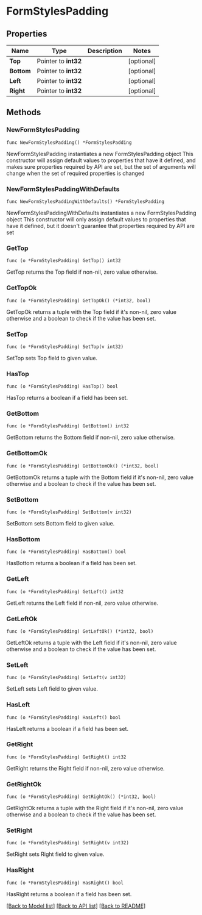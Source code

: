 # FormStylesPadding

## Properties

Name | Type | Description | Notes
------------ | ------------- | ------------- | -------------
**Top** | Pointer to **int32** |  | [optional] 
**Bottom** | Pointer to **int32** |  | [optional] 
**Left** | Pointer to **int32** |  | [optional] 
**Right** | Pointer to **int32** |  | [optional] 

## Methods

### NewFormStylesPadding

`func NewFormStylesPadding() *FormStylesPadding`

NewFormStylesPadding instantiates a new FormStylesPadding object
This constructor will assign default values to properties that have it defined,
and makes sure properties required by API are set, but the set of arguments
will change when the set of required properties is changed

### NewFormStylesPaddingWithDefaults

`func NewFormStylesPaddingWithDefaults() *FormStylesPadding`

NewFormStylesPaddingWithDefaults instantiates a new FormStylesPadding object
This constructor will only assign default values to properties that have it defined,
but it doesn't guarantee that properties required by API are set

### GetTop

`func (o *FormStylesPadding) GetTop() int32`

GetTop returns the Top field if non-nil, zero value otherwise.

### GetTopOk

`func (o *FormStylesPadding) GetTopOk() (*int32, bool)`

GetTopOk returns a tuple with the Top field if it's non-nil, zero value otherwise
and a boolean to check if the value has been set.

### SetTop

`func (o *FormStylesPadding) SetTop(v int32)`

SetTop sets Top field to given value.

### HasTop

`func (o *FormStylesPadding) HasTop() bool`

HasTop returns a boolean if a field has been set.

### GetBottom

`func (o *FormStylesPadding) GetBottom() int32`

GetBottom returns the Bottom field if non-nil, zero value otherwise.

### GetBottomOk

`func (o *FormStylesPadding) GetBottomOk() (*int32, bool)`

GetBottomOk returns a tuple with the Bottom field if it's non-nil, zero value otherwise
and a boolean to check if the value has been set.

### SetBottom

`func (o *FormStylesPadding) SetBottom(v int32)`

SetBottom sets Bottom field to given value.

### HasBottom

`func (o *FormStylesPadding) HasBottom() bool`

HasBottom returns a boolean if a field has been set.

### GetLeft

`func (o *FormStylesPadding) GetLeft() int32`

GetLeft returns the Left field if non-nil, zero value otherwise.

### GetLeftOk

`func (o *FormStylesPadding) GetLeftOk() (*int32, bool)`

GetLeftOk returns a tuple with the Left field if it's non-nil, zero value otherwise
and a boolean to check if the value has been set.

### SetLeft

`func (o *FormStylesPadding) SetLeft(v int32)`

SetLeft sets Left field to given value.

### HasLeft

`func (o *FormStylesPadding) HasLeft() bool`

HasLeft returns a boolean if a field has been set.

### GetRight

`func (o *FormStylesPadding) GetRight() int32`

GetRight returns the Right field if non-nil, zero value otherwise.

### GetRightOk

`func (o *FormStylesPadding) GetRightOk() (*int32, bool)`

GetRightOk returns a tuple with the Right field if it's non-nil, zero value otherwise
and a boolean to check if the value has been set.

### SetRight

`func (o *FormStylesPadding) SetRight(v int32)`

SetRight sets Right field to given value.

### HasRight

`func (o *FormStylesPadding) HasRight() bool`

HasRight returns a boolean if a field has been set.


[[Back to Model list]](../README.md#documentation-for-models) [[Back to API list]](../README.md#documentation-for-api-endpoints) [[Back to README]](../README.md)


